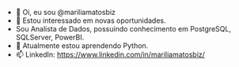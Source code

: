 - 👋 Oi, eu sou @mariliamatosbiz
- 👀 Estou interessado em novas oportunidades.
- Sou Analista de Dados, possuindo conhecimento em PostgreSQL, SQLServer, PowerBI.
- 🌱 Atualmente estou aprendendo Python.
- 📫 LinkedIn: https://www.linkedin.com/in/mariliamatosbiz/ 
